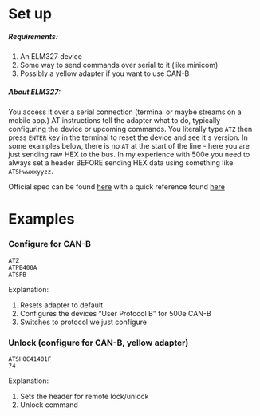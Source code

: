 # Set up
##### Requirements:
1. An ELM327 device
1. Some way to send commands over serial to it (like minicom)
1. Possibly a yellow adapter if you want to use CAN-B

##### About ELM327:
You access it over a serial connection (terminal or maybe streams on a mobile app.) AT instructions tell the adapter what to do, typically configuring the device or upcoming commands. You literally type `ATZ` then press `ENTER` key in the terminal to reset the device and see it's version. In some examples below, there is no `AT` at the start of the line - here you are just sending raw HEX to the bus. In my experience with 500e you need to always set a header BEFORE sending HEX data using something like `ATSHwwxxyyzz`.

Official spec can be found [here](https://www.elmelectronics.com/wp-content/uploads/2016/07/ELM327DS.pdf) with a quick reference found [here](https://www.sparkfun.com/datasheets/Widgets/ELM327_AT_Commands.pdf)

# Examples
### Configure for CAN-B
```
ATZ
ATPB400A
ATSPB
```
Explanation:
1. Resets adapter to default
1. Configures the devices “User Protocol B” for 500e CAN-B
1. Switches to protocol we just configure

### Unlock (configure for CAN-B, yellow adapter)
```
ATSH0C41401F
74
```
Explanation:
1. Sets the header for remote lock/unlock
1. Unlock command
